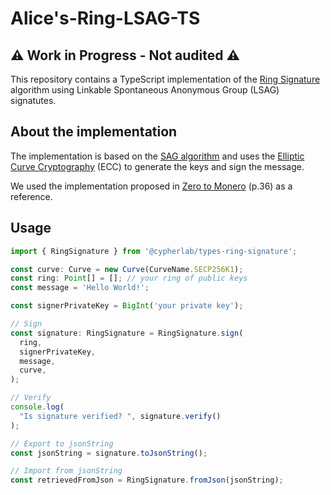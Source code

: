 # Alice's-Ring-LSAG-TS
## ⚠️ Work in Progress - Not audited ⚠️

This repository contains a TypeScript implementation of the [Ring Signature](https://en.wikipedia.org/wiki/Ring_signature) algorithm using Linkable Spontaneous Anonymous Group (LSAG) signatutes.

## About the implementation

The implementation is based on the [SAG algorithm](https://eprint.iacr.org/2004/027.pdf) and uses the [Elliptic Curve Cryptography](https://en.wikipedia.org/wiki/Elliptic-curve_cryptography) (ECC) to generate the keys and sign the message.

We used the implementation proposed in [Zero to Monero](https://www.getmonero.org/library/Zero-to-Monero-2-0-0.pdf) (p.36) as a reference.


## Usage
```typescript
import { RingSignature } from '@cypherlab/types-ring-signature';

const curve: Curve = new Curve(CurveName.SECP256K1);
const ring: Point[] = []; // your ring of public keys
const message = 'Hello World!';

const signerPrivateKey = BigInt('your private key');

// Sign
const signature: RingSignature = RingSignature.sign(
  ring,
  signerPrivateKey,
  message,
  curve,
);

// Verify
console.log(
  "Is signature verified? ", signature.verify()
);

// Export to jsonString
const jsonString = signature.toJsonString();

// Import from jsonString
const retrievedFromJson = RingSignature.fromJson(jsonString);
```
